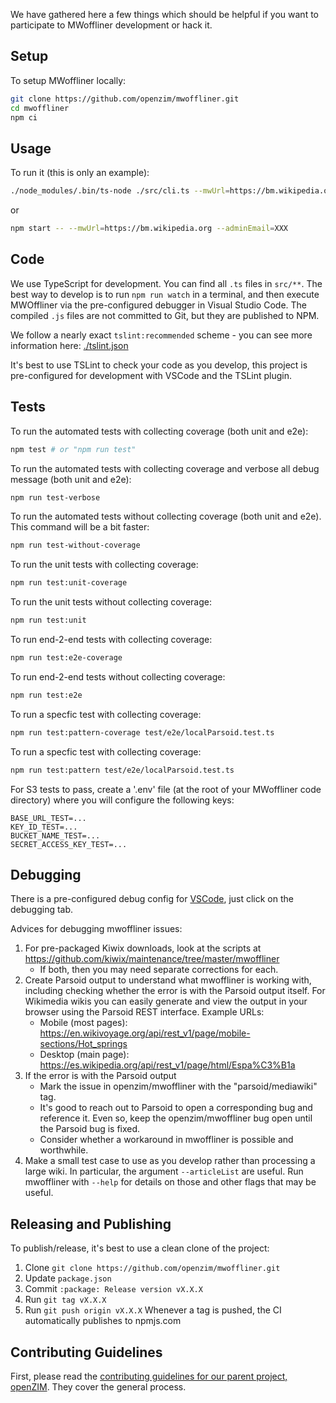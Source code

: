 We have gathered here a few things which should be helpful if you want
to participate to MWoffliner development or hack it.

## Setup

To setup MWoffliner locally:
```bash
git clone https://github.com/openzim/mwoffliner.git
cd mwoffliner
npm ci
```

## Usage

To run it (this is only an example):
```bash
./node_modules/.bin/ts-node ./src/cli.ts --mwUrl=https://bm.wikipedia.org --adminEmail=XXX
```

or

```bash
npm start -- --mwUrl=https://bm.wikipedia.org --adminEmail=XXX
```

## Code

We use TypeScript for development. You can find all `.ts` files in
`src/**`.  The best way to develop is to run `npm run watch` in a
terminal, and then execute MWOffliner via the pre-configured debugger
in Visual Studio Code.  The compiled `.js` files are not committed to
Git, but they are published to NPM.

We follow a nearly exact `tslint:recommended` scheme -
you can see more information here: [./tslint.json](./tslint.json)

It's best to use TSLint to check your code as you develop, this
project is pre-configured for development with VSCode and the TSLint
plugin.

## Tests

To run the automated tests with collecting coverage (both unit and e2e):
```bash
npm test # or "npm run test"
```

To run the automated tests with collecting coverage and verbose all debug message (both unit and e2e):
```bash
npm run test-verbose
```

To run the automated tests without collecting coverage (both unit and e2e). This command will be a bit faster:
```bash
npm run test-without-coverage
```

To run the unit tests with collecting coverage:
```bash
npm run test:unit-coverage
```

To run the unit tests without collecting coverage:
```bash
npm run test:unit
```

To run end-2-end tests with collecting coverage:
```bash
npm run test:e2e-coverage
```

To run end-2-end tests without collecting coverage:
```bash
npm run test:e2e
```

To run a specfic test with collecting coverage:
```bash
npm run test:pattern-coverage test/e2e/localParsoid.test.ts
```

To run a specfic test with collecting coverage:
```bash
npm run test:pattern test/e2e/localParsoid.test.ts
```

For S3 tests to pass, create a '.env' file (at the root of your
MWoffliner code directory) where you will configure the following
keys:
```
BASE_URL_TEST=...
KEY_ID_TEST=...
BUCKET_NAME_TEST=...
SECRET_ACCESS_KEY_TEST=...
```

## Debugging

There is a pre-configured debug config for
[VSCode](https://code.visualstudio.com/), just click on the debugging
tab.

Advices for debugging mwoffliner issues:

1.  For pre-packaged Kiwix downloads, look at the scripts at
    https://github.com/kiwix/maintenance/tree/master/mwoffliner
    *   If both, then you may need separate corrections for each.
2.  Create Parsoid output to understand what mwoffliner is working
    with, including checking whether the error is with the Parsoid
    output itself.  For Wikimedia wikis you can easily generate and
    view the output in your browser using the Parsoid REST interface.
    Example URLs:
    *   Mobile (most pages):
        https://en.wikivoyage.org/api/rest_v1/page/mobile-sections/Hot_springs
    *   Desktop (main page):
        https://es.wikipedia.org/api/rest_v1/page/html/Espa%C3%B1a
3.  If the error is with the Parsoid output
    *   Mark the issue in openzim/mwoffliner with the
        "parsoid/mediawiki" tag.
    *   It's good to reach out to Parsoid to open a corresponding bug
        and reference it. Even so, keep the openzim/mwoffliner bug
        open until the Parsoid bug is fixed.
    *   Consider whether a workaround in mwoffliner is possible and
        worthwhile.
4.  Make a small test case to use as you develop rather than
    processing a large wiki. In particular, the argument
    `--articleList` are useful.  Run mwoffliner with `--help` for
    details on those and other flags that may be useful.

## Releasing and Publishing
To publish/release, it's best to use a clean clone of the project:
1. Clone `git clone https://github.com/openzim/mwoffliner.git`
2. Update `package.json`
3. Commit `:package: Release version vX.X.X`
4. Run `git tag vX.X.X`
5. Run `git push origin vX.X.X`
Whenever a tag is pushed, the CI automatically publishes to npmjs.com

## Contributing Guidelines

First, please read the [contributing guidelines for our parent
project,
openZIM](https://github.com/openzim/overview/blob/master/CONTRIBUTING.md).
They cover the general process.
